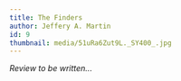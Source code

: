 ```yaml
---
title: The Finders
author: Jeffery A. Martin
id: 9
thumbnail: media/51uRa6Zut9L._SY400_.jpg
---
```

*Review to be written...*
